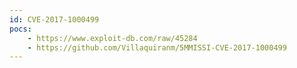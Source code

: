 ```yaml
---
id: CVE-2017-1000499
pocs:
    - https://www.exploit-db.com/raw/45284
    - https://github.com/Villaquiranm/5MMISSI-CVE-2017-1000499
---
```

